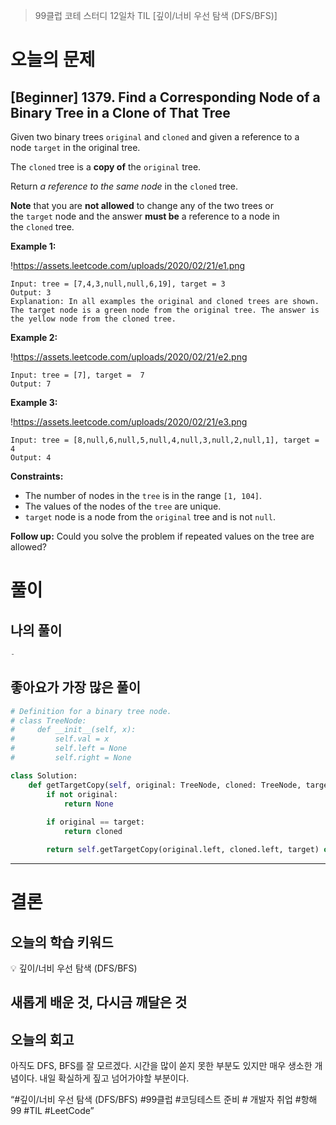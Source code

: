 > 99클럽 코테 스터디 12일차 TIL [깊이/너비 우선 탐색 (DFS/BFS)]
> 

# 오늘의 문제

## [Beginner] 1379. **Find a Corresponding Node of a Binary Tree in a Clone of That Tree**

Given two binary trees `original` and `cloned` and given a reference to a node `target` in the original tree.

The `cloned` tree is a **copy of** the `original` tree.

Return *a reference to the same node* in the `cloned` tree.

**Note** that you are **not allowed** to change any of the two trees or the `target` node and the answer **must be** a reference to a node in the `cloned` tree.

**Example 1:**

!https://assets.leetcode.com/uploads/2020/02/21/e1.png

```
Input: tree = [7,4,3,null,null,6,19], target = 3
Output: 3
Explanation: In all examples the original and cloned trees are shown. The target node is a green node from the original tree. The answer is the yellow node from the cloned tree.

```

**Example 2:**

!https://assets.leetcode.com/uploads/2020/02/21/e2.png

```
Input: tree = [7], target =  7
Output: 7

```

**Example 3:**

!https://assets.leetcode.com/uploads/2020/02/21/e3.png

```
Input: tree = [8,null,6,null,5,null,4,null,3,null,2,null,1], target = 4
Output: 4

```

**Constraints:**

- The number of nodes in the `tree` is in the range `[1, 104]`.
- The values of the nodes of the `tree` are unique.
- `target` node is a node from the `original` tree and is not `null`.

**Follow up:** Could you solve the problem if repeated values on the tree are allowed?

# 풀이

## 나의 풀이

```python
-
```

## 좋아요가 가장 많은 풀이

```python
# Definition for a binary tree node.
# class TreeNode:
#     def __init__(self, x):
#         self.val = x
#         self.left = None
#         self.right = None

class Solution:
    def getTargetCopy(self, original: TreeNode, cloned: TreeNode, target: TreeNode) -> TreeNode:
        if not original:
            return None
        
        if original == target:
            return cloned

        return self.getTargetCopy(original.left, cloned.left, target) or self.getTargetCopy(original.right, cloned.right, target)

```

---

# 결론

## 오늘의 학습 키워드

<aside>
💡 깊이/너비 우선 탐색 (DFS/BFS)

</aside>

## 새롭게 배운 것, 다시금 깨달은 것

## 오늘의 회고

아직도 DFS, BFS를 잘 모르겠다. 시간을 많이 쏟지 못한 부분도 있지만 매우 생소한 개념이다. 내일 확실하게 짚고 넘어가야할 부분이다.

“#깊이/너비 우선 탐색 (DFS/BFS) #99클럽 #코딩테스트 준비 # 개발자 취업 #항해99 #TIL #LeetCode”